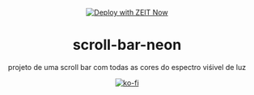 <div align="center" style="margin-bottom:30px">
  
[![Deploy with ZEIT Now](https://zeit.co/button)](https://zeit.co/new/project?template=https://github.com/ArikBartzadok/scroll-bar-neon)

# scroll-bar-neon
projeto de uma scroll bar com todas as cores do espectro viśivel de luz

[![ko-fi](https://www.ko-fi.com/img/githubbutton_sm.svg)](https://ko-fi.com/C0C81IJH6)

</div>
